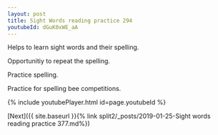 ```yaml
---
layout: post
title: Sight Words reading practice 294
youtubeId: dGuK0xWE_aA
---
```

 
 
Helps to learn sight words and their spelling.

Opportunitiy to repeat the spelling. 

Practice spelling. 
 
Practice for spelling bee competitions. 
 
{% include youtubePlayer.html id=page.youtubeId %}
 
 

[Next]({{ site.baseurl }}{% link  split2/_posts/2019-01-25-Sight words reading practice 377.md%})
 
